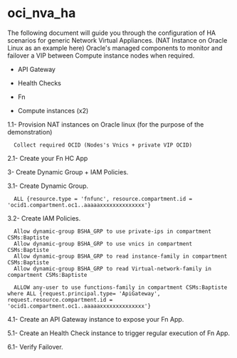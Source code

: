 # oci_nva_ha

The following document will guide you through the configuration of HA scenarios for generic Network Virtual Appliances. (NAT Instance on Oracle Linux as an example here) 
 Oracle's managed components to monitor and failover a VIP between Compute instance nodes when required.  

- API Gateway 
- Health Checks
- Fn

- Compute instances (x2) 

1.1- Provision NAT instances on Oracle linux (for the purpose of the demonstration)

      Collect required OCID (Nodes's Vnics + private VIP OCID) 
      
2.1- Create your Fn HC App

3- Create Dynamic Group + IAM Policies.

3.1- Create Dynamic Group.

      ALL {resource.type = 'fnfunc', resource.compartment.id = 'ocid1.compartment.oc1..aaaaaxxxxxxxxxxxxxx'}

3.2- Create IAM Policies.

      Allow dynamic-group BSHA_GRP to use private-ips in compartment CSMs:Baptiste
      Allow dynamic-group BSHA_GRP to use vnics in compartment CSMs:Baptiste
      Allow dynamic-group BSHA_GRP to read instance-family in compartment CSMs:Baptiste
      Allow dynamic-group BSHA_GRP to read Virtual-network-family in compartment CSMs:Baptiste
      
      ALLOW any-user to use functions-family in compartment CSMs:Baptiste where ALL {request.principal.type= 'ApiGateway', request.resource.compartment.id = 'ocid1.compartment.oc1..aaaaaxxxxxxxxxxxxxx'}


4.1- Create an API Gateway instance to expose your Fn App. 

5.1- Create an Health Check instance to trigger regular execution of Fn App.

6.1- Verify Failover.  
